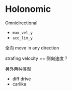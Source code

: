 # Holonomic

Omnidirectional
- `max_vel_y`
- `acc_lim_y`

全向 move in any direction

strafing velocity == 侧向速度？

另外两种类型
- diff drive
- carlike
























